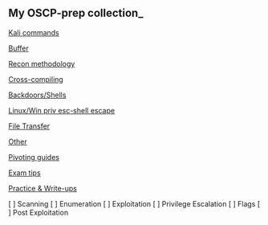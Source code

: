 ##  My OSCP-prep collection_

[Kali commands](https://github.com/Eva-Prokofiev/OSCP-prep/blob/master/Other/Kali-Env)
 
[Buffer](https://github.com/Eva-Prokofiev/OSCP-prep/blob/master/BOF/BOF-practice.py)

[Recon methodology](https://github.com/Eva-Prokofiev/OSCP-prep/tree/master/Recon)

[Cross-compiling](https://github.com/Eva-Prokofiev/OSCP-prep/blob/master/Other/Cross-compiling.py)

[Backdoors/Shells](https://github.com/Eva-Prokofiev/OSCP-prep/blob/master/Other/Backdoors-Web%20Shells.py)

[Linux/Win priv esc-shell escape](https://github.com/Eva-Prokofiev/OSCP-prep/blob/master/Other/Priv%20Esc%20Linux%20%2B%20Windows.py)

[File Transfer](https://github.com/Eva-Prokofiev/OSCP-prep/blob/master/Other/File%20Transfer.txt)

[Other](https://github.com/Eva-Prokofiev/OSCP-prep/blob/master/Other/Dedicated-exploitation-frameworks.txt)

[Pivoting guides](https://github.com/Eva-Prokofiev/OSCP-prep/blob/master/Other/Pivoting.txt)

[Exam tips](https://github.com/Eva-Prokofiev/OSCP-prep/tree/master/Exam-Tips/mine.py)

[Practice & Write-ups](https://github.com/Eva-Prokofiev/OSCP-prep/blob/master/Vulnhub-HTB/Vulnhub-HTB.py)



[ ] Scanning
[ ] Enumeration
[ ] Exploitation
[ ] Privilege Escalation
[ ] Flags
[ ] Post Exploitation

